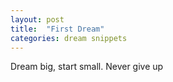 ```yaml
---
layout: post
title:  "First Dream"
categories: dream snippets
---
```

Dream big, start small.
Never give up
